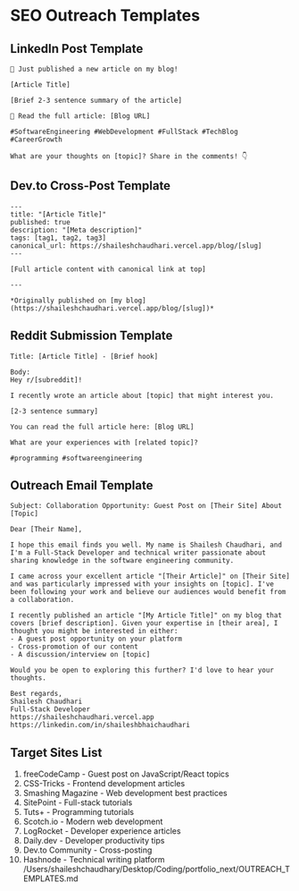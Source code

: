 # SEO Outreach Templates

## LinkedIn Post Template
```
🚀 Just published a new article on my blog!

[Article Title]

[Brief 2-3 sentence summary of the article]

🔗 Read the full article: [Blog URL]

#SoftwareEngineering #WebDevelopment #FullStack #TechBlog #CareerGrowth

What are your thoughts on [topic]? Share in the comments! 👇
```

## Dev.to Cross-Post Template
```
---
title: "[Article Title]"
published: true
description: "[Meta description]"
tags: [tag1, tag2, tag3]
canonical_url: https://shaileshchaudhari.vercel.app/blog/[slug]
---

[Full article content with canonical link at top]

---

*Originally published on [my blog](https://shaileshchaudhari.vercel.app/blog/[slug])*
```

## Reddit Submission Template
```
Title: [Article Title] - [Brief hook]

Body:
Hey r/[subreddit]!

I recently wrote an article about [topic] that might interest you.

[2-3 sentence summary]

You can read the full article here: [Blog URL]

What are your experiences with [related topic]?

#programming #softwareengineering
```

## Outreach Email Template
```
Subject: Collaboration Opportunity: Guest Post on [Their Site] About [Topic]

Dear [Their Name],

I hope this email finds you well. My name is Shailesh Chaudhari, and I'm a Full-Stack Developer and technical writer passionate about sharing knowledge in the software engineering community.

I came across your excellent article "[Their Article]" on [Their Site] and was particularly impressed with your insights on [topic]. I've been following your work and believe our audiences would benefit from a collaboration.

I recently published an article "[My Article Title]" on my blog that covers [brief description]. Given your expertise in [their area], I thought you might be interested in either:
- A guest post opportunity on your platform
- Cross-promotion of our content
- A discussion/interview on [topic]

Would you be open to exploring this further? I'd love to hear your thoughts.

Best regards,
Shailesh Chaudhari
Full-Stack Developer
https://shaileshchaudhari.vercel.app
https://linkedin.com/in/shaileshbhaichaudhari
```

## Target Sites List
1. freeCodeCamp - Guest post on JavaScript/React topics
2. CSS-Tricks - Frontend development articles
3. Smashing Magazine - Web development best practices
4. SitePoint - Full-stack tutorials
5. Tuts+ - Programming tutorials
6. Scotch.io - Modern web development
7. LogRocket - Developer experience articles
8. Daily.dev - Developer productivity tips
9. Dev.to Community - Cross-posting
10. Hashnode - Technical writing platform</content>
<parameter name="filePath">/Users/shaileshchaudhary/Desktop/Coding/portfolio_next/OUTREACH_TEMPLATES.md